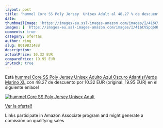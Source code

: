 ```yaml
---
layout: post
title: 'hummel Core SS Poly Jersey  Unisex Adult al 48.27 % de descuento'
date: 
thumbnailImage: 'https://images-eu.ssl-images-amazon.com/images/I/41bCV5pq69L._SL200_.jpg'
images: [ 'https://images-eu.ssl-images-amazon.com/images/I/41bCV5pq69L._SL200_.jpg' ]
comments: true
category: ofertas
author: ring
slug: B019B31488
description:
actualPrice: 10.32 EUR
comparePrice: 19.95 EUR
inStock: true
---
```


Está [hummel Core SS Poly Jersey  Unisex Adulto  Azul Oscuro Atlantis/Verde Marino  XL](https://www.amazon.es/dp/B019B31488/?tag=tolees-21) con 48.27 de descuento por 10.32 EUR (original: 19.95 EUR) en el siguiente enlace!

[![hummel Core SS Poly Jersey  Unisex Adult](https://images-eu.ssl-images-amazon.com/images/I/41bCV5pq69L._SL200_.jpg)](https://www.amazon.es/dp/B019B31488/?tag=tolees-21)

[Ver la oferta!!](https://www.amazon.es/dp/B019B31488/?tag=tolees-21)

Links participate in Amazon Associate program and might generate a comission on qualifying sales


